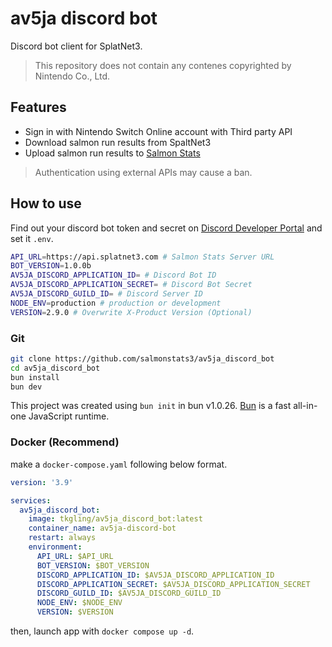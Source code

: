 # av5ja discord bot

Discord bot client for SplatNet3.

> This repository does not contain any contenes copyrighted by Nintendo Co., Ltd.

## Features

- Sign in with Nintendo Switch Online account with Third party API
- Download salmon run results from SpaltNet3
- Upload salmon run results to [Salmon Stats](https://api.splatnet3.com/v3/docs)

> Authentication using external APIs may cause a ban.

## How to use

Find out your discord bot token and secret on [Discord Developer Portal](https://discord.com/developers/applications) and set it `.env`.

```zsh
API_URL=https://api.splatnet3.com # Salmon Stats Server URL
BOT_VERSION=1.0.0b
AV5JA_DISCORD_APPLICATION_ID= # Discord Bot ID
AV5JA_DISCORD_APPLICATION_SECRET= # Discord Bot Secret
AV5JA_DISCORD_GUILD_ID= # Discord Server ID
NODE_ENV=production # production or development
VERSION=2.9.0 # Overwrite X-Product Version (Optional)
```

### Git

```zsh
git clone https://github.com/salmonstats3/av5ja_discord_bot
cd av5ja_discord_bot
bun install
bun dev
```

This project was created using `bun init` in bun v1.0.26. [Bun](https://bun.sh) is a fast all-in-one JavaScript runtime.

### Docker (Recommend)

make a `docker-compose.yaml` following below format.

```yaml
version: '3.9'

services:
  av5ja_discord_bot:
    image: tkgling/av5ja_discord_bot:latest
    container_name: av5ja-discord-bot
    restart: always
    environment:
      API_URL: $API_URL
      BOT_VERSION: $BOT_VERSION
      DISCORD_APPLICATION_ID: $AV5JA_DISCORD_APPLICATION_ID
      DISCORD_APPLICATION_SECRET: $AV5JA_DISCORD_APPLICATION_SECRET
      DISCORD_GUILD_ID: $AV5JA_DISCORD_GUILD_ID
      NODE_ENV: $NODE_ENV
      VERSION: $VERSION
```

then, launch app with `docker compose up -d`.
